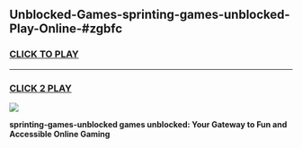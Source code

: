 
## Unblocked-Games-sprinting-games-unblocked-Play-Online-#zgbfc
<h3>
<a href="https://premium.freeplayer.one?title=sprinting-games-unblocked&ref=27F">CLICK TO PLAY</a></h3>
<hr>

<h3>
<a href="https://premium.freeplayer.one?title=sprinting-games-unblocked&ref=27F">CLICK 2 PLAY</a>
  
</h3>

<a href="https://premium.freeplayer.one?title=sprinting-games-unblocked&ref=27F"><img src="https://clearcache.store/games.png"></a>


**sprinting-games-unblocked games unblocked: Your Gateway to Fun and Accessible Online Gaming**
